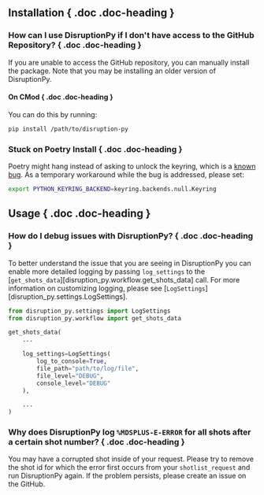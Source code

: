 ## Installation { .doc .doc-heading }

### How can I use DisruptionPy if I don't have access to the GitHub Repository? { .doc .doc-heading }
If you are unable to access the GitHub repository, you can manually install the package. Note that you may be installing an older version of DisruptionPy.

#### On CMod { .doc .doc-heading }
You can do this by running:
```bash
pip install /path/to/disruption-py
```

### Stuck on Poetry Install { .doc .doc-heading }
Poetry might hang instead of asking to unlock the keyring, which is a [known bug](https://github.com/python-poetry/poetry/issues/8623).
As a temporary workaround while the bug is addressed, please set:
```bash
export PYTHON_KEYRING_BACKEND=keyring.backends.null.Keyring
```

## Usage { .doc .doc-heading }

### How do I debug issues with DisruptionPy? { .doc .doc-heading }
To better understand the issue that you are seeing in DisruptionPy you can enable more detailed logging by passing `log_settings` to the [`get_shots_data`][disruption_py.workflow.get_shots_data] call. For more information on customizing logging, please see [`LogSettings`][disruption_py.settings.LogSettings].

```python
from disruption_py.settings import LogSettings
from disruption_py.workflow import get_shots_data

get_shots_data(
    ...

    log_settings=LogSettings(
        log_to_console=True,
        file_path="path/to/log/file",
        file_level="DEBUG",
        console_level="DEBUG"
    ),

    ...
)
```

### Why does DisruptionPy log `%MDSPLUS-E-ERROR` for all shots after a certain shot number? { .doc .doc-heading }
You may have a corrupted shot inside of your request. Please try to remove the shot id for which the error first occurs from your `shotlist_request` and run DisruptionPy again. If the problem persists, please create an issue on the GitHub.